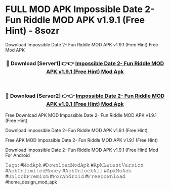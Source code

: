 # FULL MOD APK Impossible Date 2- Fun Riddle MOD APK v1.9.1 (Free Hint) - 8sozr
Download Impossible Date 2- Fun Riddle MOD APK v1.9.1 (Free Hint) Free Mod APK

<div align="center">
<h3>🔴 Download [Server1] 👉👉 <a href="https://apk-comot.site?title=Impossible_Date_2-_Fun_Riddle_MOD_APK_v1.9.1_(Free_Hint)">Impossible Date 2- Fun Riddle MOD APK v1.9.1 (Free Hint) Mod Apk</a></h3><br>

<h3>🔴 Download [Server2] 👉👉 <a href="https://apk-comot.site?title=Impossible_Date_2-_Fun_Riddle_MOD_APK_v1.9.1_(Free_Hint)">Impossible Date 2- Fun Riddle MOD APK v1.9.1 (Free Hint) Mod Apk</a></h3>
</div>


Free Download APK MOD Impossible Date 2- Fun Riddle MOD APK v1.9.1 (Free Hint)

Download Impossible Date 2- Fun Riddle MOD APK v1.9.1 (Free Hint) 

Free APK MOD Impossible Date 2- Fun Riddle MOD APK v1.9.1 (Free Hint) 

Download Impossible Date 2- Fun Riddle MOD APK v1.9.1 (Free Hint) Mod For Android

𝚃𝚊𝚐𝚜: #𝙼𝚘𝚍𝙰𝚙𝚔 #𝙳𝚘𝚠𝚗𝚕𝚘𝚊𝚍𝙼𝚘𝚍𝙰𝚙𝚔 #𝙰𝚙𝚔𝙻𝚊𝚝𝚎𝚜𝚝𝚅𝚎𝚛𝚜𝚒𝚘𝚗 #𝙰𝚙𝚔𝚄𝚗𝚕𝚒𝚖𝚒𝚝𝚎𝚍𝙼𝚘𝚗𝚎𝚢 #𝙰𝚙𝚔𝚄𝚗𝚕𝚘𝚌𝚔𝙰𝚕𝚕 #𝙰𝚙𝚔𝙽𝚘𝙰𝚍𝚜 #𝚄𝚗𝚕𝚘𝚌𝚔𝙿𝚛𝚎𝚖𝚒𝚞𝚖 #𝙵𝚘𝚛𝙰𝚗𝚍𝚛𝚘𝚒𝚍 #𝙵𝚛𝚎𝚎𝙳𝚘𝚠𝚗𝚕𝚘𝚊𝚍 #home_design_mod_apk